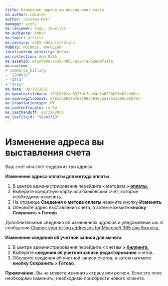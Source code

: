 ```yaml
---
title: Изменение адреса вы выставления счета
ms.author: cmcatee
author: cmcatee-MSFT
manager: scotv
ms.reviewer: tugu, jmueller
ms.audience: Admin
ms.topic: article
ms.service: o365-administration
ROBOTS: NOINDEX, NOFOLLOW
localization_priority: Normal
ms.collection: Adm_O365
ms.assetid: ef2df989-8539-48b5-a324-97d2e09f14fe
ms.custom:
- commerce_billing
- "1200012"
- "4714"
- "4715"
ms.date: 08/10/2021
ms.openlocfilehash: f5320762aa8327dc7aa94cf46226b70462c9d9ec
ms.sourcegitcommit: e781da003fb7b878854846cbe12b13b9dca8df92
ms.translationtype: MT
ms.contentlocale: ru-RU
ms.lasthandoff: 08/31/2021
ms.locfileid: "58843319"
---
```

# <a name="change-your-billing-address"></a>Изменение адреса вы выставления счета

Ваш счет или счет содержит три адреса.

**Изменение адреса оплаты для метода оплаты**

1. В центре администрирования перейдите к методам **> [оплаты.](https://go.microsoft.com/fwlink/p/?linkid=2018806)**
2. Выберите кредитную карту или банковский счет, которые необходимо изменить.
3. На странице **Сведения о методе оплаты** нажмите кнопку **Изменить**.
4. Обновите адрес выставления счета, а затем нажмите **кнопку Сохранить > Готово**.

Дополнительные сведения об изменениях адресов и уведомлений см. в сообщении [Change your billing addresses for Microsoft 365 для бизнеса.](https://docs.microsoft.com/microsoft-365/commerce/billing-and-payments/change-your-billing-addresses)

**Изменение сведений об учетной записи для вычета**

1. В центре администрирования перейдите к счетам **> [биллинга.](https://admin.microsoft.com/Adminportal/Home?source=applauncher#/BillingAccounts/billing-accounts)**
2. Выберите **сведения об учетной записи редактирования** счетов.
3. Обновите сведения об учетной записи счетов, а затем нажмите **кнопку Сохранить > Готово**.

**Примечание.** Вы не можете изменить страну или регион. Если это поле необходимо изменить, необходимо приобрести нового клиента.
